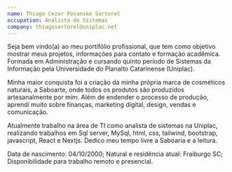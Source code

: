 ```yaml
---
name: Thiago Cezar Posanske Sartorel
occupation: Analista de Sistemas
company: thiagosartorel@uniplac.net
---
```


Seja bem vindo(a) ao meu portifólio profissional, que tem como objetivo mostrar meus projetos, informações para contato e formação acadêmica.
Formada em Administração e cursando quinto período de Sistemas da Informação pela
Universidade do Planalto Catarinense (Uniplac).

Minha maior conquista foi a criação da minha própria marca de cosméticos naturais, a
Saboarte, onde todos os produtos são produzidos artesanalmente por mim. Além de endender
o processo de produção, aprendi muito sobre finanças, marketing digital, design, vendas e comunicação.

Atualmente trabalho na área de TI como analista de sistemas na Uniplac, realizando trabalhos em Sql server, MySql, html, css, tailwind, bootstrap, javascript, React e Nextjs. Dedico meu tempo livre a Saboaria e a leitura.

Data de nascimento: 04/10/2000;
Natural e residência atual: Fraiburgo SC;
Disponibilidade para trabalho remoto e presencial.
